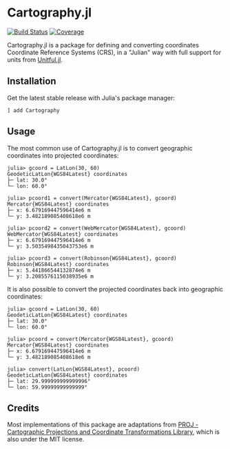 # Cartography.jl

[![Build Status](https://github.com/JuliaEarth/Cartography.jl/actions/workflows/CI.yml/badge.svg?branch=main)](https://github.com/JuliaEarth/Cartography.jl/actions/workflows/CI.yml?query=branch%3Amain)
[![Coverage](https://codecov.io/gh/JuliaEarth/Cartography.jl/branch/main/graph/badge.svg)](https://codecov.io/gh/JuliaEarth/Cartography.jl)

Cartography.jl is a package for defining and converting coordinates Coordinate Reference Systems (CRS), in a "Julian" way with full support for units from [Unitful.jl](https://github.com/PainterQubits/Unitful.jl).

## Installation

Get the latest stable release with Julia's package manager:

```
] add Cartography
```

## Usage

The most common use of Cartography.jl is to convert geographic coordinates into projected coordinates:

```
julia> gcoord = LatLon(30, 60)
GeodeticLatLon{WGS84Latest} coordinates
├─ lat: 30.0°
└─ lon: 60.0°

julia> pcoord1 = convert(Mercator{WGS84Latest}, gcoord)
Mercator{WGS84Latest} coordinates
├─ x: 6.679169447596414e6 m
└─ y: 3.482189085408618e6 m

julia> pcoord2 = convert(WebMercator{WGS84Latest}, gcoord)
WebMercator{WGS84Latest} coordinates
├─ x: 6.679169447596414e6 m
└─ y: 3.5035498435043753e6 m

julia> pcoord3 = convert(Robinson{WGS84Latest}, gcoord)
Robinson{WGS84Latest} coordinates
├─ x: 5.441866544132874e6 m
└─ y: 3.2085576115038935e6 m
```

It is also possible to convert the projected coordinates back into geographic coordinates:

```
julia> gcoord = LatLon(30, 60)
GeodeticLatLon{WGS84Latest} coordinates
├─ lat: 30.0°
└─ lon: 60.0°

julia> pcoord = convert(Mercator{WGS84Latest}, gcoord)
Mercator{WGS84Latest} coordinates
├─ x: 6.679169447596414e6 m
└─ y: 3.482189085408618e6 m

julia> convert(LatLon{WGS84Latest}, pcoord)
GeodeticLatLon{WGS84Latest} coordinates
├─ lat: 29.999999999999996°
└─ lon: 59.99999999999999°
```

## Credits

Most implementations of this package are adaptations from [PROJ - Cartographic Projections and Coordinate Transformations Library](https://github.com/OSGeo/PROJ), which is also under the MIT license.
